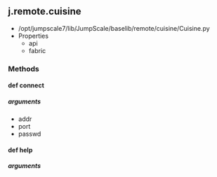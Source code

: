 <!-- toc -->
## j.remote.cuisine

- /opt/jumpscale7/lib/JumpScale/baselib/remote/cuisine/Cuisine.py
- Properties
    - api
    - fabric

### Methods

#### def connect 

##### arguments

- addr
- port
- passwd

#### def help 

##### arguments

